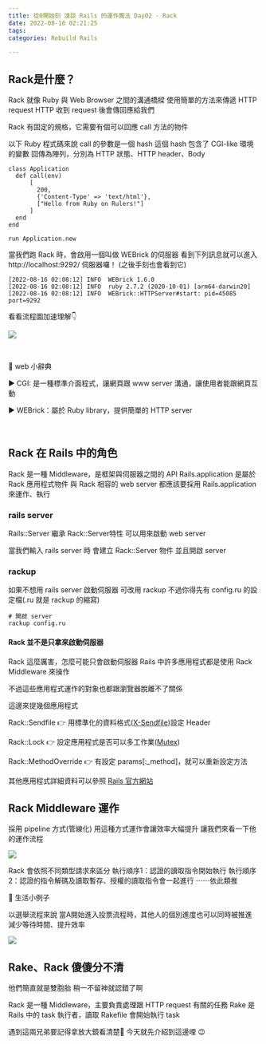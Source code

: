 ```yaml
---
title: 從0開始刻 淺談 Rails 的運作魔法 Day02 - Rack
date: 2022-08-16 02:21:25
tags:
categories: Rebuild Rails

---
```

## Rack是什麼？

Rack 就像 Ruby 與 Web Browser 之間的溝通橋樑
使用簡單的方法來傳遞 HTTP request
HTTP 收到 request 後會傳回應給我們

Rack 有固定的規格，它需要有個可以回應 call 方法的物件

以下 Ruby 程式碼來說
call 的參數是一個 hash
這個 hash 包含了 CGI-like 環境的變數
回傳為陣列，分別為 HTTP 狀態、HTTP header、Body

```ruby=
class Application
  def call(env)
      [
        200, 
        {'Content-Type' => 'text/html'},
        ["Hello from Ruby on Rulers!"]
      ]
  end
end

run Application.new
```

當我們跑 Rack 時，會啟用一個叫做 WEBrick 的伺服器
看到下列訊息就可以進入 http://localhost:9292/ 伺服器囉！
(之後手刻也會看到它)

```shell=
[2022-08-16 02:08:12] INFO  WEBrick 1.6.0
[2022-08-16 02:08:12] INFO  ruby 2.7.2 (2020-10-01) [arm64-darwin20]
[2022-08-16 02:08:12] INFO  WEBrick::HTTPServer#start: pid=45085 port=9292
```

看看流程圖加速理解👇

![](https://i.imgur.com/ZyYTeDl.jpg)

</br>

📃 web 小辭典

▶  CGI: 是一種標準介面程式，讓網頁跟 www server 溝通，讓使用者能跟網頁互動

▶  WEBrick：屬於 Ruby library，提供簡單的 HTTP server


</br>


## Rack 在 Rails 中的角色

Rack 是一種 Middleware，是框架與伺服器之間的 API
Rails.application 是屬於 Rack 應用程式物件
與 Rack 相容的 web server 都應該要採用 Rails.application 來運作、執行

### rails server

Rails::Server 繼承 Rack::Server特性
可以用來啟動 web server

當我們輸入 rails server 時
會建立 Rack::Server 物件
並且開啟 server

### rackup

如果不想用 rails server 啟動伺服器
可改用 rackup
不過你得先有 config.ru 的設定檔(.ru 就是 rackup 的縮寫)

```shell=
# 開啟 server
rackup config.ru 
```

#### Rack 並不是只拿來啟動伺服器

Rack 這麼厲害，怎麼可能只會啟動伺服器
Rails 中許多應用程式都是使用 Rack Middleware 來操作

不過這些應用程式運作的對象也都跟瀏覽器脫離不了關係

這邊來提幾個應用程式

Rack::Sendfile 👉 用標準化的資料格式([X-Sendfile](https://www.nginx.com/resources/wiki/start/topics/examples/xsendfile/))設定 Header

Rack::Lock 👉 設定應用程式是否可以多工作業([Mutex](https://zh.wikipedia.org/zh-tw/%E4%BA%92%E6%96%A5%E9%94%81))

Rack::MethodOverride 👉 有設定 params[:_method]，就可以重新設定方法

其他應用程式詳細資料可以參照 [Rails 官方網站](https://guides.rubyonrails.org/rails_on_rack.html)



## Rack Middleware 運作

採用 pipeline 方式(管線化)
用這種方式運作會讓效率大幅提升
讓我們來看一下他的運作流程

![](https://i.imgur.com/LbGVuOM.jpg)


Rack 會依照不同類型請求來區分
執行順序1：認證的讀取指令開始執行
執行順序2：認證的指令解碼及讀取暫存、授權的讀取指令會一起進行
⋯⋯依此類推


📌 生活小例子

以選舉流程來說
當A開始進入投票流程時，其他人的個別進度也可以同時被推進
減少等待時間、提升效率


![](https://i.imgur.com/2NCyqsQ.jpg)



## Rake、Rack 傻傻分不清

他們簡直就是雙胞胎
稍一不留神就認錯了啊

Rack 是一種 Middleware，主要負責處理跟 HTTP request 有關的任務
Rake 是 Rails 中的 task 執行者，讀取 Rakefile 會開始執行 task

遇到這兩兄弟要記得拿放大鏡看清楚🧐
今天就先介紹到這邊哩 😉